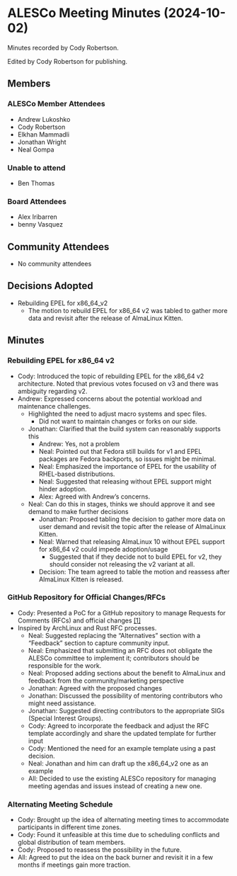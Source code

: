 # ALESCo Meeting Minutes (2024-10-02)
Minutes recorded by Cody Robertson.

Edited by Cody Robertson for publishing.

## Members
### ALESCo Member Attendees
- Andrew Lukoshko
- Cody Robertson
- Elkhan Mammadli
- Jonathan Wright
- Neal Gompa

### Unable to attend
- Ben Thomas

### Board Attendees
- Alex Iribarren
- benny Vasquez

## Community Attendees
- No community attendees

## Decisions Adopted
  - Rebuilding EPEL for x86_64_v2
    - The motion to rebuild EPEL for x86_64 v2 was tabled to gather more data and revisit after the release of AlmaLinux Kitten.

## Minutes

### Rebuilding EPEL for x86_64 v2
- Cody: Introduced the topic of rebuilding EPEL for the x86_64 v2 architecture. Noted that previous votes focused on v3 and there was ambiguity regarding v2.
- Andrew: Expressed concerns about the potential workload and maintenance challenges.
  - Highlighted the need to adjust macro systems and spec files.
	- Did not want to maintain changes or forks on our side.
  - Jonathan: Clarified that the build system can reasonably supports this
    - Andrew: Yes, not a problem
	- Neal: Pointed out that Fedora still builds for v1 and EPEL packages are Fedora backports, so issues might be minimal.
	- Neal:	Emphasized the importance of EPEL for the usability of RHEL-based distributions.
	- Neal:	Suggested that releasing without EPEL support might hinder adoption.
	- Alex: Agreed with Andrew’s concerns.
  - Neal: Can do this in stages, thinks we should approve it and see demand to make further decisions
	- Jonathan: Proposed tabling the decision to gather more data on user demand and revisit the topic after the release of AlmaLinux Kitten.
	- Neal: Warned that releasing AlmaLinux 10 without EPEL support for x86_64 v2 could impede adoption/usage
	  - Suggested that if they decide not to build EPEL for v2, they should consider not releasing the v2 variant at all.
	-	Decision: The team agreed to table the motion and reassess after AlmaLinux Kitten is released.

### GitHub Repository for Official Changes/RFCs

-	Cody: Presented a PoC for a GitHub repository to manage Requests for Comments (RFCs) and official changes [[1]](https://github.com/codyro/alesco-poc/)
  - Inspired by ArchLinux and Rust RFC processes.
	-	Neal: Suggested replacing the “Alternatives” section with a “Feedback” section to capture community input.
	- Neal:	Emphasized that submitting an RFC does not obligate the ALESCo committee to implement it; contributors should be responsible for the work.
	-	Neal: Proposed adding sections about the benefit to AlmaLinux and feedback from the community/marketing perspective
	-	Jonathan: Agreed with the proposed changes
	-	Jonathan: Discussed the possibility of mentoring contributors who might need assistance.
	-	Jonathan: Suggested directing contributors to the appropriate SIGs (Special Interest Groups).
	-	Cody: Agreed to incorporate the feedback and adjust the RFC template accordingly and share the updated template for further input
	- Cody: Mentioned the need for an example template using a past decision.
    - Neal: Jonathan and him can draft up the x86_64_v2 one as an example
	-	All: Decided to use the existing ALESCo repository for managing meeting agendas and issues instead of creating a new one.

### Alternating Meeting Schedule
-	Cody: Brought up the idea of alternating meeting times to accommodate participants in different time zones.
- Cody: Found it unfeasible at this time due to scheduling conflicts and global distribution of team members.
- Cody: Proposed to reassess the possibility in the future.
- All: Agreed to put the idea on the back burner and revisit it in a few months if meetings gain more traction.

